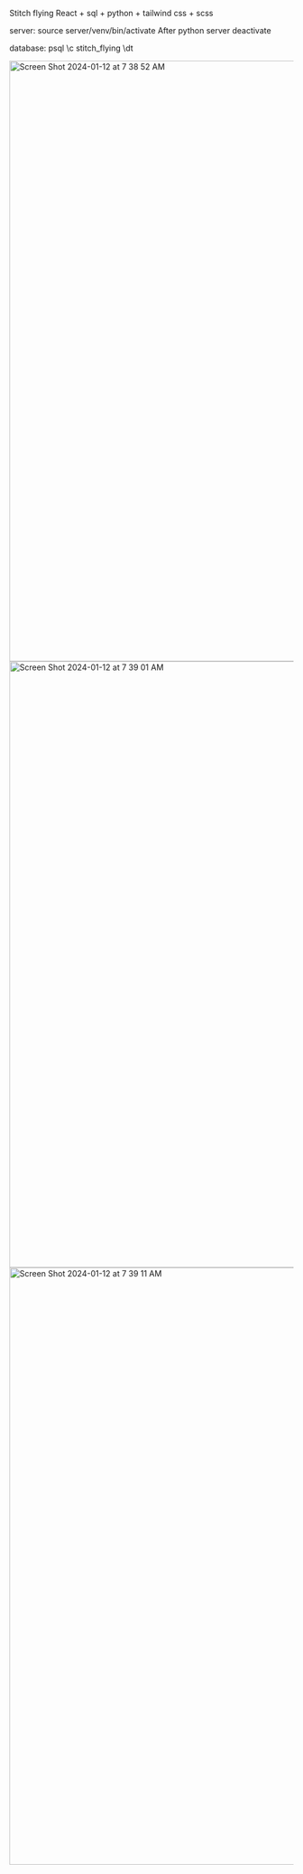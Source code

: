 Stitch flying
React + sql + python + tailwind css + scss 

server:
source server/venv/bin/activate
After python server
deactivate

database:
psql
\c stitch_flying
\dt

<img width="1063" alt="Screen Shot 2024-01-12 at 7 38 52 AM" src="https://github.com/sunflowerlov/stitching-flying/assets/103520064/536caaf1-3506-470a-938f-439f00fb65a8">
<img width="1073" alt="Screen Shot 2024-01-12 at 7 39 01 AM" src="https://github.com/sunflowerlov/stitching-flying/assets/103520064/e50e5edf-f8e6-4b6b-a9d1-f6176b78c2a5">
<img width="1057" alt="Screen Shot 2024-01-12 at 7 39 11 AM" src="https://github.com/sunflowerlov/stitching-flying/assets/103520064/501b93e7-6bc7-4783-9196-625f103569f4">
